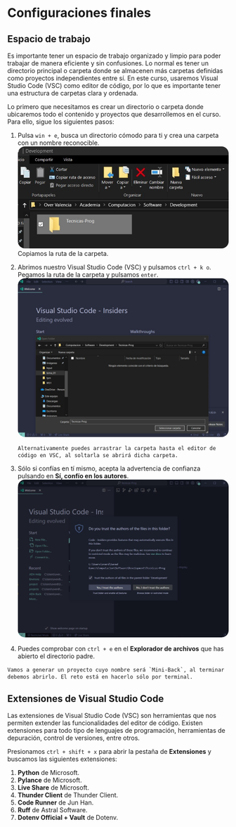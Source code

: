 # Configuraciones finales

## Espacio de trabajo

Es importante tener un espacio de trabajo organizado y limpio para poder trabajar de manera eficiente y sin confusiones.
Lo normal es tener un directorio principal o carpeta donde se almacenen más carpetas definidas como proyectos independientes entre sí. En este curso, usaremos Visual Studio Code (VSC) como editor de código, por lo que es importante tener una estructura de carpetas clara y ordenada.

Lo primero que necesitamos es crear un directorio o carpeta donde ubicaremos todo el contenido y proyectos que desarrollemos en el curso. Para ello, sigue los siguientes pasos:

1. Pulsa `win + e`, busca un directorio cómodo para ti y crea una carpeta con un nombre reconocible.
   <img src='../../_static/images/tema_01/tec-prog.png' style='border-radius: 1rem;'/>
   Copiamos la ruta de la carpeta.
2. Abrimos nuestro Visual Studio Code (VSC) y pulsamos `ctrl + k o`. Pegamos la ruta de la carpeta y pulsamos `enter`.
    <img src='../../_static/images/tema_01/open-folder.png' style='border-radius: 1rem;'/>

    ```{tip}
    Alternativamente puedes arrastrar la carpeta hasta el editor de código en VSC, al soltarla se abrirá dicha carpeta.
    ```

3. Sólo si confías en tí mismo, acepta la advertencia de confianza pulsando en **Sí, confío en los autores**.
    <img src='../../_static/images/tema_01/folder-access.png' style='border-radius: 1rem;'/>
4. Puedes comprobar con `ctrl + e` en el **Explorador de archivos** que has abierto el directorio padre.

```{dropdown} Desafío 00!
Vamos a generar un proyecto cuyo nombre será `Mini-Back`, al terminar debemos abrirlo. El reto está en hacerlo sólo por terminal.
```

## Extensiones de Visual Studio Code

Las extensiones de Visual Studio Code (VSC) son herramientas que nos permiten extender las funcionalidades del editor de código. Existen extensiones para todo tipo de lenguajes de programación, herramientas de depuración, control de versiones, entre otros.

Presionamos `ctrl + shift + x` para abrir la pestaña de **Extensiones** y buscamos las siguientes extensiones:

1. **Python** de Microsoft.
2. **Pylance** de Microsoft.
3. **Live Share** de Microsoft.
4. **Thunder Client** de Thunder Client.
5. **Code Runner** de Jun Han.
6. **Ruff** de Astral Software.
7. **Dotenv Official + Vault** de Dotenv.

